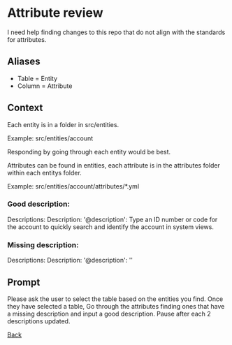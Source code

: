 # Attribute review

I need help finding changes to this repo that do not align with the standards for attributes.

## Aliases

- Table = Entity
- Column = Attribute

## Context

Each entity is in a folder in src/entities.

Example: src/entities/account

Responding by going through each entity would be best.

Attributes can be found in entities, each attribute is in the attributes folder within each entitys folder.

Example: src/entities/account/attributes/*.yml

### Good description:

Descriptions:
  Description:
    '@description': Type an ID number or code for the account to quickly search and identify the account in system views.

### Missing description:

Descriptions:
  Description:
    '@description': ''

## Prompt

Please ask the user to select the table based on the entities you find. Once they have selected a table, Go through the attributes finding ones that have a missing description and input a good description. Pause after each 2 descriptions updated.

[Back](../Prompt.prompt.md)